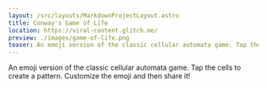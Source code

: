 ```yaml
---
layout: /src/layouts/MarkdownProjectLayout.astro
title: Conway's Game of Life
location: https://viral-content.glitch.me/
preview: ./images/game-of-life.png
teaser: An emoji version of the classic cellular automata game. Tap the cells to create a pattern. Customize the emoji and then share it!
---
```

An emoji version of the classic cellular automata game. Tap the cells to create a pattern. Customize the emoji and then share it!
